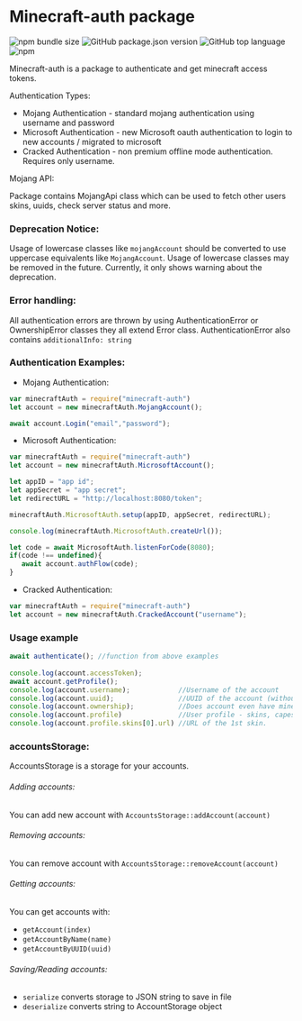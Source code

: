 # Minecraft-auth package
![npm bundle size](https://img.shields.io/bundlephobia/min/minecraft-auth?label=npm%20size)
![GitHub package.json version](https://img.shields.io/github/package-json/v/dommilosz/minecraft-auth)
![GitHub top language](https://img.shields.io/github/languages/top/dommilosz/minecraft-auth)
![npm](https://img.shields.io/npm/dt/minecraft-auth)

Minecraft-auth is a package to authenticate and get minecraft access tokens.

Authentication Types:
* Mojang Authentication - standard mojang authentication using username and password
* Microsoft Authentication - new Microsoft oauth authentication to login to new accounts / migrated to microsoft
* Cracked Authentication - non premium offline mode authentication. Requires only username.

Mojang API:

Package contains MojangApi class which can be used to fetch other users skins, uuids, check server status and more.

### Deprecation Notice:
Usage of lowercase classes like `mojangAccount` should be converted to use uppercase equivalents like `MojangAccount`. Usage of lowercase classes may be removed in the future. Currently, it only shows warning about the deprecation.   

### Error handling:
All authentication errors are thrown by using AuthenticationError or OwnershipError classes they all extend Error class.
AuthenticationError also contains `additionalInfo: string`

### Authentication Examples: 
* Mojang Authentication:
```javascript
var minecraftAuth = require("minecraft-auth")
let account = new minecraftAuth.MojangAccount();

await account.Login("email","password");
```
 
 * Microsoft Authentication:
 ```javascript
var minecraftAuth = require("minecraft-auth")
let account = new minecraftAuth.MicrosoftAccount();

let appID = "app id";
let appSecret = "app secret";
let redirectURL = "http://localhost:8080/token";

minecraftAuth.MicrosoftAuth.setup(appID, appSecret, redirectURL);

console.log(minecraftAuth.MicrosoftAuth.createUrl());

let code = await MicrosoftAuth.listenForCode(8080);
if(code !== undefined){
    await account.authFlow(code);
}
 ```

* Cracked Authentication:
```javascript
var minecraftAuth = require("minecraft-auth")
let account = new minecraftAuth.CrackedAccount("username");
```

### Usage example
```javascript
await authenticate(); //function from above examples
        
console.log(account.accessToken);
await account.getProfile();
console.log(account.username);            //Username of the account
console.log(account.uuid);                //UUID of the account (without dashes)
console.log(account.ownership);           //Does account even have minecraft
console.log(account.profile)              //User profile - skins, capes, uuid, username
console.log(account.profile.skins[0].url) //URL of the 1st skin.
```

### accountsStorage:
AccountsStorage is a storage for your accounts. 
###### Adding accounts:
You can add new account with `AccountsStorage::addAccount(account)`
###### Removing accounts:
You can remove account with `AccountsStorage::removeAccount(account)`

###### Getting accounts:
You can get accounts with:
* `getAccount(index)`
* `getAccountByName(name)`
* `getAccountByUUID(uuid)`
###### Saving/Reading accounts:
* `serialize` converts storage to JSON string to save in file
* `deserialize` converts string to AccountStorage object